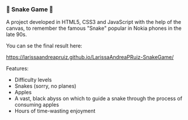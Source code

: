 <h3> 🐍 Snake Game 🐍 </h3>

A project developed in HTML5, CSS3 and JavaScript with the help of the canvas, to remember the famous "Snake" popular in Nokia phones in the late 90s.

You can se the final result here:

https://larissaandreapruiz.github.io/LarissaAndreaPRuiz-SnakeGame/

Features:
* Difficulty levels
* Snakes (sorry, no planes)
* Apples
* A vast, black abyss on which to guide a snake through the process of consuming apples
* Hours of time-wasting enjoyment
